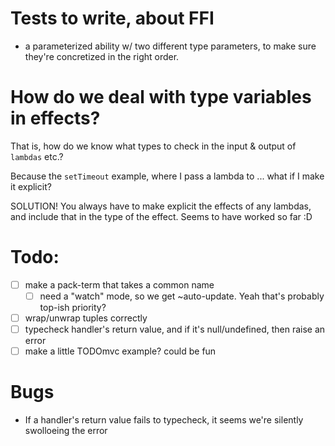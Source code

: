 
# Tests to write, about FFI

- a parameterized ability w/ two different type parameters, to make sure they're concretized in the right order.


# How do we deal with type variables in effects?
That is, how do we know what types to check in the input & output of `lambdas` etc.?

Because the `setTimeout` example, where I pass a lambda to ...
what if I make it explicit?

SOLUTION! You always have to make explicit the effects of any lambdas, and include that in the type of the effect.
Seems to have worked so far :D

# Todo:

- [ ] make a pack-term that takes a common name
    - [ ] need a "watch" mode, so we get ~auto-update. Yeah that's probably top-ish priority?
- [ ] wrap/unwrap tuples correctly
- [ ] typecheck handler's return value, and if it's null/undefined, then raise an error
- [ ] make a little TODOmvc example? could be fun

# Bugs

- If a handler's return value fails to typecheck, it seems we're silently swolloeing the error